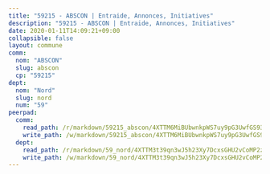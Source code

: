 ```yaml
---
title: "59215 - ABSCON | Entraide, Annonces, Initiatives"
description: "59215 - ABSCON | Entraide, Annonces, Initiatives"
date: 2020-01-11T14:09:21+09:00
collapsible: false
layout: commune
comm:
  nom: "ABSCON"
  slug: abscon
  cp: "59215"
dept:
  nom: "Nord"
  slug: nord
  num: "59"
peerpad:
  comm:
    read_path: /r/markdown/59215_abscon/4XTTM6MiBUbwnkpWS7uy9pG3UwfGS93EQgQiwqVzMNsLtnhWr
    write_path: /w/markdown/59215_abscon/4XTTM6MiBUbwnkpWS7uy9pG3UwfGS93EQgQiwqVzMNsLtnhWr-K3TgUq68RCWZk6fNUxQbzGeD77XZwBJYbLvyFdJy1mR9wpRYYKs64gGBqCZRCJSuDH1ckVy77zF9ZubaV6hDB621UPRqsEgQkY3AszFChEXm9xEjprtAn5QqQTEjfCD4Em5UrxZg
  dept:
    read_path: /r/markdown/59_nord/4XTTM3t39qn3wJ5h23Xy7DcxsGHU2vCoMP2z3iS4TUn3TrtdJ
    write_path: /w/markdown/59_nord/4XTTM3t39qn3wJ5h23Xy7DcxsGHU2vCoMP2z3iS4TUn3TrtdJ-K3TgTuZGkuZqXfr6fpmH7pGsMT6ndvZQMyRDze5QBt7XScLWHoBi246kLoDKpTH2Yo4f3AFSSJqGc2ozvNww7qPLqsDjpvahxCbQ6F5znbfjp6kVgaDcTYc9LyhwSfYuCevnvZUQ
---
```



